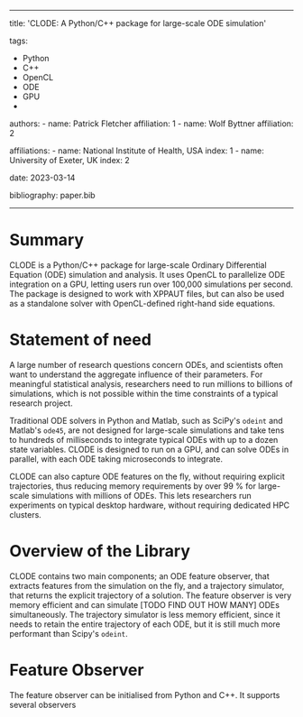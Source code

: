 
---
title: 'CLODE: A Python/C++ package for large-scale ODE simulation'

tags:
- Python
- C++
- OpenCL
- ODE
- GPU
- 
authors:
    - name: Patrick Fletcher
      affiliation: 1
    - name: Wolf Byttner
      affiliation: 2

affiliations:
    - name: National Institute of Health, USA
      index: 1
    - name: University of Exeter, UK
      index: 2

date: 2023-03-14

bibliography: paper.bib

---

# Summary

CLODE is a Python/C++ package for large-scale Ordinary
Differential Equation (ODE) simulation and analysis.
It uses OpenCL to parallelize ODE integration on a GPU, letting
users run over 100,000 simulations per second. The package is
designed to work with XPPAUT files, but can also be used as
a standalone solver with OpenCL-defined right-hand side equations.

# Statement of need

A large number of research questions concern ODEs, and scientists often
want to understand the aggregate influence of their parameters.
For meaningful statistical analysis, researchers need to run
millions to billions of simulations, which is not possible within
the time constraints of a typical research project.

Traditional ODE solvers in Python and Matlab, such as SciPy's
`odeint` and Matlab's `ode45`, are not designed for large-scale
simulations and take tens to hundreds of milliseconds to integrate
typical ODEs with up to a dozen state variables. CLODE is designed
to run on a GPU, and can solve ODEs in parallel, with each ODE
taking microseconds to integrate.

CLODE can also capture ODE features on the fly, without requiring
explicit trajectories, thus reducing memory requirements by over 99 %
for large-scale simulations with millions of ODEs. This lets researchers
run experiments on typical desktop hardware, without requiring dedicated
HPC clusters.

# Overview of the Library

CLODE contains two main components; an ODE feature observer, that
extracts features from the simulation on the fly, and a trajectory
simulator, that returns the explicit trajectory of a solution. The
feature observer is very memory efficient and can simulate [TODO FIND OUT HOW MANY] ODEs
simultaneously. The trajectory simulator is less memory efficient,
since it needs to retain the entire trajectory of each ODE, but it
is still much more performant than Scipy's `odeint`.

# Feature Observer

The feature observer can be initialised from Python and C++.
It supports several observers